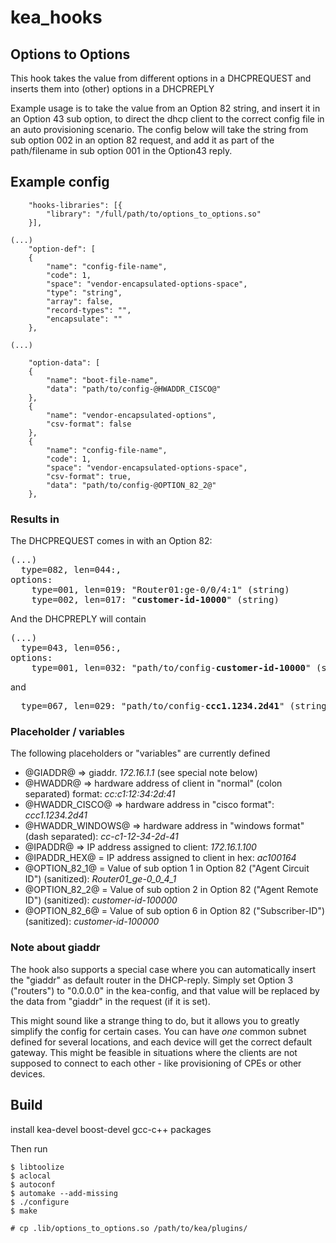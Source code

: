 # kea_hooks

## Options to Options
This hook takes the value from different options in a DHCPREQUEST and inserts them into (other) options in a DHCPREPLY

Example usage is to take the value from an Option 82 string, and insert it in an Option 43 sub option, to direct the dhcp client to the correct config file in an auto provisioning scenario.
The config below will take the string from sub option 002 in an option 82 request, and add it as part of the path/filename in sub option 001 in the Option43 reply.

## Example config

```
	"hooks-libraries": [{
		"library": "/full/path/to/options_to_options.so"
	}],

(...)
	"option-def": [
	{
		"name": "config-file-name",
		"code": 1,
		"space": "vendor-encapsulated-options-space",
		"type": "string",
		"array": false,
		"record-types": "",
		"encapsulate": ""
	},

(...)
  
	"option-data": [
	{
		"name": "boot-file-name",
		"data": "path/to/config-@HWADDR_CISCO@"
	},
	{
		"name": "vendor-encapsulated-options",
		"csv-format": false
	},
	{
		"name": "config-file-name",
		"code": 1,
		"space": "vendor-encapsulated-options-space",
		"csv-format": true,
		"data": "path/to/config-@OPTION_82_2@"
	},

```

### Results in

The DHCPREQUEST comes in with an Option 82:
<pre>
(...)
  type=082, len=044:,
options:
    type=001, len=019: "Router01:ge-0/0/4:1" (string)
    type=002, len=017: "<b>customer-id-10000</b>" (string)
</pre>

And the DHCPREPLY will contain

<pre>
(...)
  type=043, len=056:,
options:
    type=001, len=032: "path/to/config-<b>customer-id-10000</b>" (string)
</pre>
and
<pre>
  type=067, len=029: "path/to/config-<b>ccc1.1234.2d41</b>" (string)
</pre>

### Placeholder / variables
The following placeholders or "variables" are currently defined

* @GIADDR@ => giaddr.  <em>172.16.1.1</em> (see special note below)
* @HWADDR@ => hardware address of client in "normal" (colon separated) format: <em>cc:c1:12:34:2d:41</em>
* @HWADDR_CISCO@ => hardware address in "cisco format": <em>ccc1.1234.2d41</em>
* @HWADDR_WINDOWS@ => hardware address in "windows format" (dash separated): <em>cc-c1-12-34-2d-41</em>
* @IPADDR@ => IP address assigned to client: <em>172.16.1.100</em>
* @IPADDR_HEX@ = IP address assigned to client in hex: <em>ac100164</em>
* @OPTION_82_1@ = Value of sub option 1 in Option 82 ("Agent Circuit ID") (sanitized): <em>Router01_ge-0_0_4_1</em>
* @OPTION_82_2@ = Value of sub option 2 in Option 82 ("Agent Remote ID") (sanitized): <em>customer-id-100000</em>
* @OPTION_82_6@ = Value of sub option 6 in Option 82 ("Subscriber-ID") (sanitized): <em>customer-id-100000</em>

### Note about giaddr
The hook also supports a special case where you can automatically insert the "giaddr" as default router in the DHCP-reply.  Simply set Option 3 ("routers") to "0.0.0.0" in the kea-config, and that value will be replaced by the data from "giaddr" in the request (if it is set).

This might sound like a strange thing to do, but it allows you to greatly simplify the config for certain cases.  You can have *one* common subnet defined for several locations, and each device will get the correct default gateway.  This might be feasible in situations where the clients are not supposed to connect to each other - like provisioning of CPEs or other devices.


## Build
install kea-devel boost-devel gcc-c++ packages

Then run
```
$ libtoolize
$ aclocal
$ autoconf 
$ automake --add-missing
$ ./configure
$ make

# cp .lib/options_to_options.so /path/to/kea/plugins/
```


